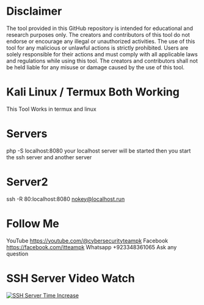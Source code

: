 # Disclaimer
The tool provided in this GitHub repository is intended for educational and research purposes only. The creators and contributors of this tool do not endorse or encourage any illegal or unauthorized activities. The use of this tool for any malicious or unlawful actions is strictly prohibited.
Users are solely responsible for their actions and must comply with all applicable laws and regulations while using this tool. The creators and contributors shall not be held liable for any misuse or damage caused by the use of this tool.

# Kali Linux / Termux Both Working
This Tool Works in termux and linux

# Servers
php -S localhost:8080
your localhost server will be started
then you start the ssh server and another server

# Server2
ssh -R 80:localhost:8080 nokey@localhost.run

# Follow Me
YouTube
https://youtube.com/@cybersecurityteampk
Facebook
https://facebook.com/itteampk
Whatsapp
+923348361065
Ask any question

# SSH Server Video Watch
[![SSH Server Time Increase](https://img.youtube.com/vi/DRV3n6b2NGg/0.jpg)](https://www.youtube.com/watch?v=DRV3n6b2NGg)

